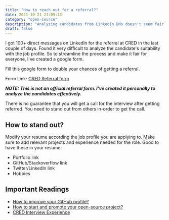```yaml
---
title: "How to reach out for a referral?"
date: 2021-10-21 21:09:13
category: "open-source"
description: "Analyzing candidates from LinkedIn DMs doesn't seem fair to me. See how you can double your chances of getting a referral."
draft: false
---
```


I got 100+ direct messages on LinkedIn for the referral at CRED in the last couple of days. Found it very difficult to analyze the candidate's suitability with the job profile.
So to streamline the process and make it fair for everyone, I've created a google form.

Fill this google form to double your chances of getting a referral.

Form Link: [CRED Referral form](https://forms.gle/3yV5J3Avu9fmTRPR8)

**_NOTE: This is not an official referral form. I've created it personally to analyze the candidates effectively._**

There is no guarantee that you will get a call for the interview after getting referred. You need to stand out from others in-order to get the call.

## How to stand out?

Modify your resume according the job profile you are applying to. Make sure to add relevant projects and experience needed for the role.
Good to have these in your resume:

- Portfolio link
- GitHub/Stackoverflow link
- Twitter/LinkedIn link
- Hobbies

## Important Readings

- [How to improve your GitHub profile?](https://rahuldkjain.github.io/blog/improve-github-profile/)
- [How to start and promote your open-source project?](https://rahuldkjain.github.io/blog/promote-open-source-project/)
- [CRED Interview Experience](https://rahuldkjain.github.io/blog/cred-interview/CRED-interview-experience/)
